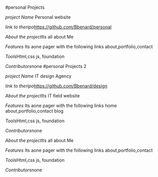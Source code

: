 #personal Projects

*project Name* Personal website

*link to theripo*https://github.com/Bbenard/personal

*About the project*Its all about Me

*Features* Its aone pager with the following links about,portfolio,contact

*Tools*Html,css js, foundation 

*Contributors*none
#personal Projects 2

*project Name* IT design Agency

*link to theripo*https://github.com/Bbenard/design


*About the project*Its IT field website

*Features* Its aone pager with the following links home  about,portfolio,contact blog

*Tools*Html,css js, foundation 

*Contributors*none

*About the project*Its all about Me

*Features* Its aone pager with the following links about,portfolio,contact

*Tools*Html,css js, foundation 

*Contributors*none

